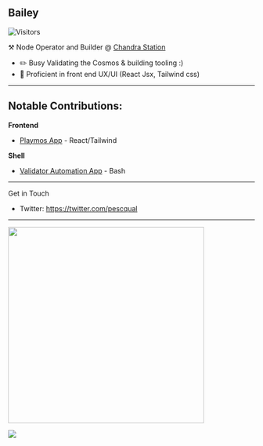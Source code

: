 ## Bailey
![Visitors](https://visitor-badge.laobi.icu/badge?page_id=pescqual)

:hammer_and_pick: Node Operator and Builder @ [Chandra Station](https://chandrastation.com)
-   :pencil2: Busy Validating the Cosmos & building tooling :)
-   :pencil: Proficient in front end UX/UI (React Jsx, Tailwind css)

---
## Notable Contributions:
**Frontend**
* [Playmos App](https://github.com/playmos-labs/playmos) - React/Tailwind

**Shell**
* [Validator Automation App](https://github.com/ChandraStation/Cosmos-Node-Automation) - Bash
---

Get in Touch
- Twitter: https://twitter.com/pescqual

---


<img align='center' src='https://user-images.githubusercontent.com/87731208/177434745-3c3d322d-46c5-47a7-bc6b-4d5c3f48533f.gif' width='400'>


<a href=""> <img align="left" src="https://github-readme-stats-sigma-five.vercel.app/api/?username=pescqual&theme=react&line_height=40&hide=css"/> </a>
